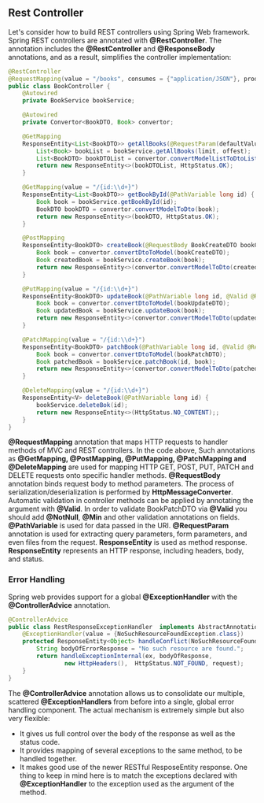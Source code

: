 ## Rest Controller

Let's consider how to build REST controllers using Spring Web framework.
Spring REST controllers are annotated with **@RestController**. The annotation includes the **@RestController** and **@ResponseBody** annotations, and as a result, simplifies the controller implementation:
```Java
@RestController
@RequestMapping(value = "/books", consumes = {"application/JSON"}, produces = {"application/JSON", "application/XML"})
public class BookController {
    @Autowired
    private BookService bookService;

    @Autowired
    private Convertor<BookDTO, Book> convertor;

    @GetMapping
    ResponseEntity<List<BookDTO>> getAllBooks(@RequestParam(defaultValue = "10", required = false) int limit, @RequestParam(defaultValue = "5", required = false) int offset) {
        List<Book> bookList = bookService.getAllBooks(limit, offest);
        List<BookDTO> bookDTOList = convertor.convertModelListToDtoList(bookList);
        return new ResponseEntity<>(bookDTOList, HttpStatus.OK);
    }

    @GetMapping(value = "/{id:\\d+}")
    ResponseEntity<List<BookDTO>> getBookById(@PathVariable long id) {
        Book book = bookService.getBookById(id);
        BookDTO bookDTO = convertor.convertModelToDto(book);
        return new ResponseEntity<>(bookDTO, HttpStatus.OK);
    }

    @PostMapping
    ResponseEntity<BookDTO> createBook(@RequestBody BookCreateDTO bookCreateDTO) {
        Book book = convertor.convertDtoToModel(bookCreateDTO);
        Book createdBook = bookService.createBook(book);
        return new ResponseEntity<>(convertor.convertModelToDto(createdBook), HttpStatus.CREATE);
    }

    @PutMapping(value = "/{id:\\d+}")
    ResponseEntity<BookDTO> updateBook(@PathVariable long id, @Valid @RequestBody BookUpdateDTO bookUpdateDTO) {
        Book book = convertor.convertDtoToModel(bookUpdateDTO);
        Book updatedBook = bookService.updateBook(book);
        return new ResponseEntity<>(convertor.convertModelToDto(updatedBook), HttpStatus.OK);
    }

    @PatchMapping(value = "/{id:\\d+}")
    ResponseEntity<BookDTO> patchBook(@PathVariable long id, @Valid @RequestBody BookPatchDTO bookPatchDTO) {
        Book book = convertor.convertDtoToModel(bookPatchDTO);
        Book patchedBook = bookService.patchBook(id, book);
        return new ResponseEntity<>(convertor.convertModelToDto(patchedBook), HttpStatus.OK);
    }

    @DeleteMapping(value = "/{id:\\d+}")
    ResponseEntity<V> deleteBook(@PathVariable long id) {
        bookService.deleteBok(id);
        return new ResponseEntity<>(HttpStatus.NO_CONTENT);;
    }
}
```
**@RequestMapping** annotation that maps HTTP requests to handler methods of MVC and REST controllers.
In the code above, Such annotations as **@GetMapping, @PostMapping, @PutMapping, @PatchMapping and  @DeleteMapping** are used for mapping HTTP GET, POST, PUT, PATCH and DELETE requests onto specific handler methods.
**@RequestBody** annotation binds request body to method parameters. The process of serialization/deserialization is performed by **HttpMessageConverter**.
Automatic validation in controller methods can be applied by annotating the argument with **@Valid**. In order to validate BookPatchDTO via **@Valid** you should add **@NotNull**, **@Min** and other validation annotations on fields.
**@PathVariable** is used for data passed in the URI.
**@RequestParam** annotation is used for extracting query parameters, form parameters, and even files from the request.
**ResponseEntity** is used as method response. **ResponseEntity** represents an HTTP response, including headers, body, and status.

### Error Handling
Spring web provides support for a global **@ExceptionHandler** with the **@ControllerAdvice** annotation.
```Java
@ControllerAdvice
public class RestResponseExceptionHandler  implements AbstractAnnotationConfigDispatcherServletInitializer {
    @ExceptionHandler(value = {NoSuchResourceFoundException.class})
    protected ResponseEntity<Object> handleConflict(NoSuchResourceFoundException ex, WebRequest request) {
        String bodyOfErrorResponse = "No such resource are found.";
        return handleExceptionInternal(ex, bodyOfResponse,
                new HttpHeaders(),  HttpStatus.NOT_FOUND, request);
    }
}
```
The **@ControllerAdvice** annotation allows us to consolidate our multiple, scattered **@ExceptionHandlers** from before into a single, global error handling component.
The actual mechanism is extremely simple but also very flexible:<br>
- It gives us full control over the body of the response as well as the status code.
- It provides mapping of several exceptions to the same method, to be handled together.
- It makes good use of the newer RESTful ResposeEntity response.
  One thing to keep in mind here is to match the exceptions declared with **@ExceptionHandler** to the exception used as the argument of the method.




